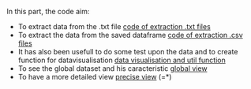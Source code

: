 In this part, the code aim:
* To extract data from the .txt file [code of extraction .txt files](./extract_data_frame.py)
* To extract the data from the saved dataframe [code of extraction .csv files](./read_dataframe.py)
* It has also been usefull to do some test upon the data and to create function for datavisualisation [data visualisation and util function](./utils_data.py) 
* To see the global dataset and his caracteristic [global view](./Global_visualisation_electric_data_udla.ipynb)
* To have a more detailed view [precise view](./data_visualisation_via_plot.ipynb) (=*)
